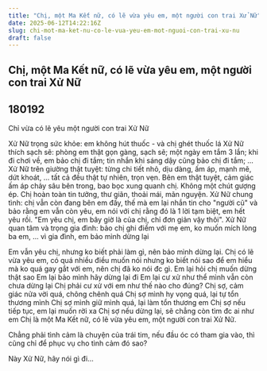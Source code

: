 ```yaml
---
title: "Chị, một Ma Kết nữ, có lẽ vừa yêu em, một người con trai Xử Nữ"
date: 2025-06-12T14:22:16Z
slug: chi-mot-ma-ket-nu-co-le-vua-yeu-em-mot-nguoi-con-trai-xu-nu
draft: false
---
```


## Chị, một Ma Kết nữ, có lẽ vừa yêu em, một người con trai Xử Nữ

## 180192

Chỉ vừa có lẽ yêu một người con trai Xử Nữ
 
Xử Nữ trọng sức khỏe: em không hút thuốc - và chị ghét thuốc lá
Xử Nữ thích sạch sẽ: phòng em thật gọn gàng, sạch sẽ; một ngày em tắm 3 lần; khi đi chơi về, em bảo chị đi tắm; tin nhắn khi sáng dậy cũng bảo chị đi tắm; ...
Xử Nữ trên giường thật tuyệt: từng chi tiết nhỏ, dịu dàng, ấm áp, mạnh mẽ, dứt khoát, ... tất cả đều thật tự nhiên, trọn vẹn. Bên em thật tuyệt, cảm giác ấm áp chảy sâu bên trong, bao bọc xung quanh chị. Không một chút gượng ép. Chị hoàn toàn tin tưởng, thư giãn, thoải mái, mãn nguyện.
Xử Nữ chung tình: chị vẫn còn đang bên em đấy, thế mà em lại nhắn tin cho "người cũ" và bảo rằng em vẫn còn yêu, em nói với chị rằng đó là 1 lời tạm biệt, em hết yêu rồi. "Em yêu chị, em bây giờ là của chị, chỉ đơn giản vậy thôi".
Xử Nữ quan tâm và trọng gia đình: bảo chị ghi điểm với mẹ em, ko muốn mích lòng ba em, ... vì gia đình, em bảo mình dừng lại
 
Em vẫn yêu chị, nhưng ko biết phải làm gì, nên bảo mình dừng lại.
Chị có lẽ vừa yêu em, có quá nhiều điều muốn nói nhưng ko biết nói sao để em hiểu mà ko quá gay gắt với em, nên chị đã ko nói đc gì.
Em lại hỏi chị muốn dừng thật sao
Em lại bảo mình hãy dừng lại đi
Em lại cư xử như thể mình vẫn còn chưa dừng lại
Chị phải cư xử với em như thế nào cho đúng?
Chị sợ, cảm giác nửa vời quá, chông chênh quá
Chị sợ mình hy vọng quá, lại tự tổn thương mình
Chị sợ mình giữ mình quá, lại làm tổn thương em
Chị sợ nếu tiếp tục, em lại muốn rời xa
Chị sợ nếu dừng lại, sẽ chẳng còn tìm đc ai như em
Chị là một Ma Kết nữ, có lẽ vừa yêu em, một người con trai Xử Nữ.
 
Chẳng phải tình cảm là chuyện của trái tim, nếu đầu óc có tham gia vào, thì cũng chỉ để phục vụ cho tình cảm đó sao?
 
Này Xử Nữ, hãy nói gì đi...